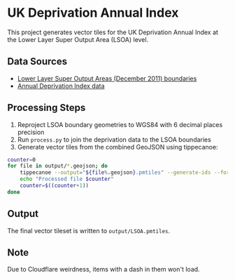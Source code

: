 # UK Deprivation Annual Index

This project generates vector tiles for the UK Deprivation Annual Index at the Lower Layer Super Output Area (LSOA) level.

## Data Sources

-   [Lower Layer Super Output Areas (December 2011) boundaries](02e8d336d6804fbeabe6c972e5a27b16)
-   [Annual Deprivation Index data](https://www.annualdeprivationindex.co.uk/)

## Processing Steps

1. Reproject LSOA boundary geometries to WGS84 with 6 decimal places precision
2. Run `process.py` to join the deprivation data to the LSOA boundaries
3. Generate vector tiles from the combined GeoJSON using tippecanoe:

```bash
counter=0
for file in output/*.geojson; do
    tippecanoe --output="${file%.geojson}.pmtiles" --generate-ids --force --no-feature-limit --no-tile-size-limit --detect-shared-borders --coalesce-fraction-as-needed --coalesce-densest-as-needed --coalesce-smallest-as-needed --coalesce --reorder --minimum-zoom=0 --maximum-zoom=16 "$file"
    echo "Processed file $counter"
    counter=$((counter+1))
done
```

## Output

The final vector tileset is written to `output/LSOA.pmtiles`.

## Note

Due to Cloudflare weirdness, items with a dash in them won't load.
